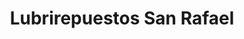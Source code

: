 ---
title: "Lubrirepuestos San Rafael"
url: /san-raymundo-guatemala/lubrirepuestos-san-rafael/
shop: piezas de automóviles
---